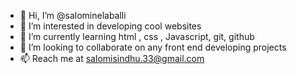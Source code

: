 - 👋 Hi, I’m @salominelaballi
- 👀 I’m interested in developing cool websites 
- 🌱 I’m currently learning html , css , Javascript, git, github 
- 💞️ I’m looking to collaborate on any front end developing projects
- 📫 Reach me at salomisindhu.33@gmail.com 

<!---
salominelaballi/salominelaballi is a ✨ special ✨ repository because its `README.md` (this file) appears on your GitHub profile.
You can click the Preview link to take a look at your changes.
--->
